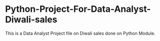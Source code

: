 # Python-Project-For-Data-Analyst-Diwali-sales
This is a Data Analyst Project file on Diwali sales done on Python Module.
